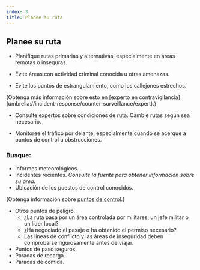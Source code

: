 ```yaml
---
index: 3
title: Planee su ruta
---
```

## Planee su ruta

*   Planifique rutas primarias y alternativas, especialmente en áreas remotas o inseguras.

*   Evite áreas con actividad criminal conocida u otras amenazas.

*   Evite los puntos de estrangulamiento, como los callejones estrechos.

(Obtenga más información sobre esto en [experto en contravigilancia] (umbrella://incident-response/counter-surveillance/expert).)

*   Consulte expertos sobre condiciones de ruta. Cambie rutas según sea necesario.

*   Monitoree el tráfico por delante, especialmente cuando se acerque a puntos de control u obstrucciones.

### Busque:

*   Informes meteorológicos.
*   Incidentes recientes. *Consulte la fuente para obtener información sobre su área.*
*   Ubicación de los puestos de control conocidos.

(Obtenga información sobre [puntos de control](umbrella://travel/checkpoints).)

*   Otros puntos de peligro.
    * ¿La ruta pasa por un área controlada por militares, un jefe militar o un líder local?
    * ¿Ha negociado el pasaje o ha obtenido el permiso necesario?
    * Las líneas de conflicto y las áreas de inseguridad deben comprobarse rigurosamente antes de viajar.
*   Puntos de paso seguros.
*   Paradas de recarga.
*   Paradas de comida.
